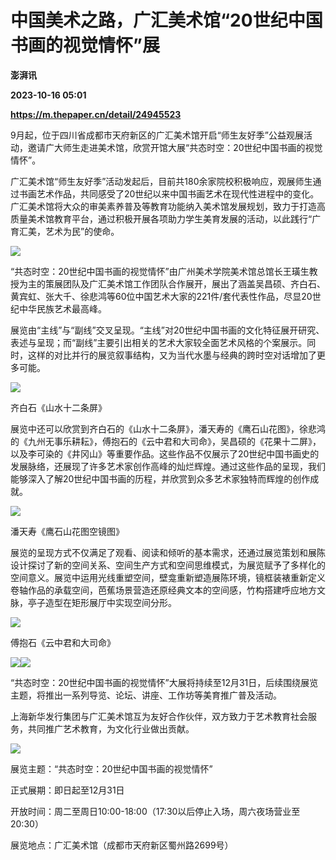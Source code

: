 # 中国美术之路，广汇美术馆“20世纪中国书画的视觉情怀”展
**澎湃讯**

**2023-10-16 05:01**

**https://m.thepaper.cn/detail/24945523**

9月起，位于四川省成都市天府新区的广汇美术馆开启“师生友好季”公益观展活动，邀请广大师生走进美术馆，欣赏开馆大展“共态时空：20世纪中国书画的视觉情怀”。

广汇美术馆“师生友好季”活动发起后，目前共180余家院校积极响应，观展师生通过书画艺术作品，共同感受了20世纪以来中国书画艺术在现代性进程中的变化。广汇美术馆将大众的审美素养普及等教育功能纳入美术馆发展规划，致力于打造高质量美术馆教育平台，通过积极开展各项助力学生美育发展的活动，以此践行“广育汇美，艺术为民”的使命。

![](https://imagecloud.thepaper.cn/thepaper/image/274/285/473.jpg)

“共态时空：20世纪中国书画的视觉情怀”由广州美术学院美术馆总馆长王璜生教授为主的策展团队及广汇美术馆工作团队合作展开，展出了涵盖吴昌硕、齐白石、黄宾虹、张大千、徐悲鸿等60位中国艺术大家的221件/套代表性作品，尽显20世纪中华民族艺术最高峰。

展览由“主线”与“副线”交叉呈现。“主线”对20世纪中国书画的文化特征展开研究、表述与呈现；而“副线”主要引出相关的艺术大家较全面艺术风格的个案展示。同时，这样的对比并行的展览叙事结构，又为当代水墨与经典的跨时空对话增加了更多可能。

![](https://imagecloud.thepaper.cn/thepaper/image/274/285/477.jpg)

齐白石《山水十二条屏》

展览中还可以欣赏到齐白石的《山水十二条屏》，潘天寿的《鹰石山花图》，徐悲鸿的《九州无事乐耕耘》，傅抱石的《云中君和大司命》，吴昌硕的《花果十二屏》，以及李可染的《井冈山》等重要作品。这些作品不仅展示了20世纪中国书画史的发展脉络，还展现了许多艺术家创作高峰的灿烂辉煌。通过这些作品的呈现，我们能够深入了解20世纪中国书画的历程，并欣赏到众多艺术家独特而辉煌的创作成就。

![](https://imagecloud.thepaper.cn/thepaper/image/274/285/479.png)

潘天寿《鹰石山花图空镜图》

展览的呈现方式不仅满足了观看、阅读和倾听的基本需求，还通过展览策划和展陈设计探讨了新的空间关系、空间生产方式和空间思维模式，为展览赋予了多样化的空间意义。展览中运用光线重塑空间，壁龛重新塑造展陈环境，镜框装裱重新定义卷轴作品的承载空间，芭蕉场景营造还原经典文本的空间感，竹构搭建呼应地方文脉，亭子造型在矩形展厅中实现空间分形。

![](https://imagecloud.thepaper.cn/thepaper/image/274/285/481.png)

傅抱石《云中君和大司命》

![](https://imagecloud.thepaper.cn/thepaper/image/274/285/483.png)![](https://imagecloud.thepaper.cn/thepaper/image/274/285/485.png)

“共态时空：20世纪中国书画的视觉情怀”大展将持续至12月31日，后续围绕展览主题，将推出一系列导览、论坛、讲座、工作坊等美育推广普及活动。

上海新华发行集团与广汇美术馆互为友好合作伙伴，双方致力于艺术教育社会服务，共同推广艺术教育，为文化行业做出贡献。

![](https://imagecloud.thepaper.cn/thepaper/image/274/285/487.jpg)

展览主题：“共态时空：20世纪中国书画的视觉情怀”

正式展期：即日起至12月31日

开放时间：周二至周日10:00-18:00（17:30以后停止入场，周六夜场营业至20:30）

展览地点：广汇美术馆（成都市天府新区蜀州路2699号）